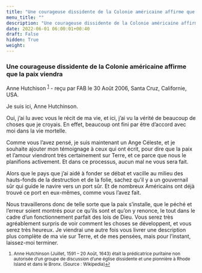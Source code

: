 ```yaml
---
title: "Une courageuse dissidente de la Colonie américaine affirme que la paix viendra"
menu_title: ""
description: "Une courageuse dissidente de la Colonie américaine affirme que la paix viendra"
date: 2022-06-01 06:00:01+00:40
draft: False
hidden: True
weight:
---
```

### Une courageuse dissidente de la Colonie américaine affirme que la paix viendra

Anne Hutchison <sup id="a1">[1](#f1)</sup> - reçu par FAB le 30 Août 2006, Santa Cruz, Californie, USA.

Je suis ici, Anne Hutchinson.

Oui, j’ai lu avec vous le récit de ma vie, et ici, j’ai vu la vérité de beaucoup de choses que je croyais. En effet, beaucoup ont fini par être d’accord avec moi dans la vie mortelle.

Comme vous l’avez pensé, je suis maintenant un Ange Céleste, et je souhaite ajouter mon témoignage à ceux qui ont écrit, pour dire que la paix et l’amour viendront très certainement sur Terre, et ce parce que nous le planifions activement. Et dans ce processus, aucun mal ne vous sera fait.

Alors que le pays que j’ai aidé à fonder se débat et vacille au milieu des hauts-fonds de la destruction et de la folie, sachez qu’il y a un gouvernail sûr qui guide le navire vers un port sûr. Et de nombreux Américains ont déjà trouvé ce port en eux-mêmes, comme vous l’avez fait.

Nous travaillerons donc de telle sorte que la paix s’installe, que le péché et l’erreur soient montrés pour ce qu’ils sont et qu’on y renonce, le tout dans le cadre d’un fonctionnement parfait des lois de Dieu. Vous serez très agréablement surpris de voir comment les choses se développent, et vous serez très heureux.
Je viendrai une autre fois vous livrer une description plus complète de ma vie sur Terre, et de mes pensées, mais pour l’instant, laissez-moi terminer.
<small>

1. <large id="f1"> Anne Hutchinson (Juillet, 1591 – 20 Août, 1643) était la prédicatrice puritaine non autorisée d’un groupe de discussion d’une église dissidente et une pionnière à Rhode Island et dans le Bronx. (Source : Wikipedia)[↩](#a1)
